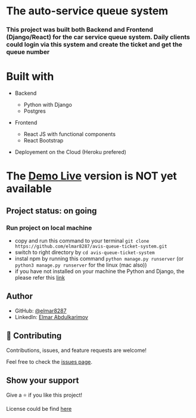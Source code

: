 # The auto-service queue system

### This project was built both Backend and Frontend (Django/React) for the car service queue system. Daily clients could login via this system and create the ticket and get the queue number

# Built with

- Backend
  - Python with Django
  - Postgres

- Frontend
  - React JS with functional components
  - React Bootstrap
  
- Deployement on the Cloud (Heroku prefered)

<!-- ### In this project I used React JS with hooks:
- `useState()`
- `useEffect()`
- `useSelector()`
- `useDispatch()` -->

# The [Demo Live](#) version is NOT yet available
<!-- ![screenshot](./public/.png) -->

## Project status: on going

### Run project on local machine

- copy and run this command to your terminal `git clone https://github.com/elmar8287/avis-queue-ticket-system.git`
- switch to right directory by `cd avis-queue-ticket-system`
- instal npm by running this command `python manage.py runserver` (or `python3 manage.py runserver` for the linux (mac also))
- if you have not installed on your machine the Python and Django, the please refer this [link]("https://docs.djangoproject.com/en/1.8/howto/windows/#:~:text=Django%20can%20be%20installed%20easily,version%20in%20the%20command%20prompt")

## Author

- GitHub: [@elmar8287](https://github.com/elmar8287)
- LinkedIn: [Elmar Abdulkarimov](https://www.linkedin.com/in/elmar.abdulkarimov/)

## 🤝 Contributing

Contributions, issues, and feature requests are welcome!

Feel free to check the [issues page](https://github.com/elmar8287/avis-queue-ticket-system/issues).

## Show your support

Give a ⭐️ if you like this project!

License could be find [here](https://github.com/elmar8287/avis-queue-ticket-system/blob/dev/LICENSE)
